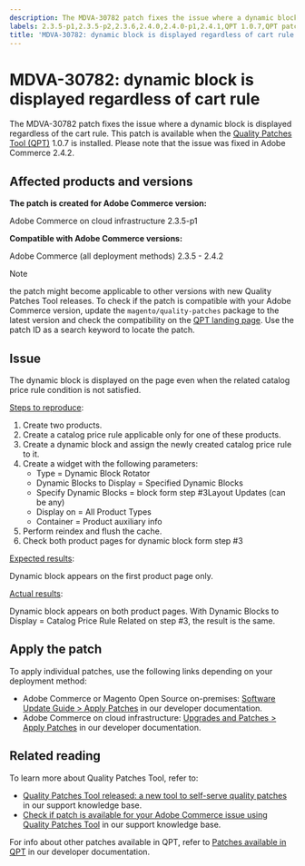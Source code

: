 ```yaml
---
description: The MDVA-30782 patch fixes the issue where a dynamic block is displayed regardless of the cart rule. This patch is available when the [Quality Patches Tool (QPT)](https://support.magento.com/hc/en-us/articles/360047139492) 1.0.7 is installed. Please note that the issue was fixed in Adobe Commerce 2.4.2.
labels: 2.3.5-p1,2.3.5-p2,2.3.6,2.4.0,2.4.0-p1,2.4.1,QPT 1.0.7,QPT patches,Magento Commerce,Magento Commerce Cloud,cart_rules,dynamic block,support tools,Adobe Commerce,cloud infrastructure,on-premises
title: 'MDVA-30782: dynamic block is displayed regardless of cart rule'
---
```


# MDVA-30782: dynamic block is displayed regardless of cart rule

The MDVA-30782 patch fixes the issue where a dynamic block is displayed regardless of the cart rule. This patch is available when the [Quality Patches Tool (QPT)](https://support.magento.com/hc/en-us/articles/360047139492) 1.0.7 is installed. Please note that the issue was fixed in Adobe Commerce 2.4.2.

## Affected products and versions

**The patch is created for Adobe Commerce version:**

Adobe Commerce on cloud infrastructure 2.3.5-p1

**Compatible with Adobe Commerce versions:**

 Adobe Commerce (all deployment methods) 2.3.5 - 2.4.2

>[!NOTE]
>
>the patch might become applicable to other versions with new Quality Patches Tool releases. To check if the patch is compatible with your Adobe Commerce version, update the `magento/quality-patches` package to the latest version and check the compatibility on the [QPT landing page](https://devdocs.magento.com/quality-patches/tool.html#patch-grid). Use the patch ID as a search keyword to locate the patch.

## Issue

The dynamic block is displayed on the page even when the related catalog price rule condition is not satisfied.

<u>Steps to reproduce</u>:

1. Create two products.
1. Create a catalog price rule applicable only for one of these products.
1. Create a dynamic block and assign the newly created catalog price rule to it.
1. Create a widget with the following parameters:
    * Type = Dynamic Block Rotator
    * Dynamic Blocks to Display = Specified Dynamic Blocks
    * Specify Dynamic Blocks = block form step \#3Layout Updates (can be any)
    * Display on = All Product Types
    * Container = Product auxiliary info
1. Perform reindex and flush the cache.
1. Check both product pages for dynamic block form step \#3

<u>Expected results</u>:

Dynamic block appears on the first product page only.

<u>Actual results</u>:

Dynamic block appears on both product pages. With Dynamic Blocks to Display = Catalog Price Rule Related on step \#3, the result is the same.

## Apply the patch

To apply individual patches, use the following links depending on your deployment method:

* Adobe Commerce or Magento Open Source on-premises: [Software Update Guide > Apply Patches](https://devdocs.magento.com/guides/v2.4/comp-mgr/patching/mqp.html) in our developer documentation.
* Adobe Commerce on cloud infrastructure: [Upgrades and Patches > Apply Patches](https://devdocs.magento.com/cloud/project/project-patch.html) in our developer documentation.

## Related reading

To learn more about Quality Patches Tool, refer to:

* [Quality Patches Tool released: a new tool to self-serve quality patches](https://support.magento.com/hc/en-us/articles/360047139492) in our support knowledge base.
* [Check if patch is available for your Adobe Commerce issue using Quality Patches Tool](https://support.magento.com/hc/en-us/articles/360047125252) in our support knowledge base.

For info about other patches available in QPT, refer to [Patches available in QPT](https://devdocs.magento.com/quality-patches/tool.html#patch-grid) in our developer documentation.
